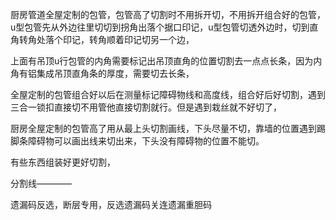 厨房管道全屋定制的包管，包管高了切割时不用拆开切，不用拆开组合好的包管，u型包管先从外边往里切切到拐角出落个据口印记，u型包管切透外边时，切到直角转角处落个印记，转角顺着印记切另一个边，


上面有吊顶u行包管的内角需要标记出吊顶直角的位置切割去一点点长条，因为内角有铝集成吊顶直角条的厚度，需要切去长条，

全屋定制的包管组合好以后在测量标记障碍物线和高度线，组合好后好切割，遇到三合一锁扣直接切不用管他直接切割就行。但是遇到栽丝就不好切了，

厨房全屋定制的包管高了用从最上头切割画线，下头尽量不切，靠墙的位置遇到踢脚条障碍物可以画出线来切出来，下头没有障碍物的位置不能切。


有些东西组装好更好切割，


分割线————

遗漏码反选，断层专用，反选遗漏码关连遗漏重胆码


